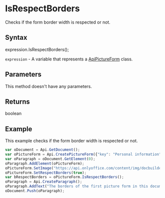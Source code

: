 # IsRespectBorders

Checks if the form border width is respected or not.

## Syntax

expression.IsRespectBorders();

`expression` - A variable that represents a [ApiPictureForm](../ApiPictureForm.md) class.

## Parameters

This method doesn't have any parameters.

## Returns

boolean

## Example

This example checks if the form border width is respected or not.

```javascript
var oDocument = Api.GetDocument();
var oPictureForm = Api.CreatePictureForm({"key": "Personal information", "tip": "Upload your photo", "required": true, "placeholder": "Photo", "scaleFlag": "tooBig", "lockAspectRatio": true, "shiftX": 50, "shiftY": 50});
var oParagraph = oDocument.GetElement(0);
oParagraph.AddElement(oPictureForm);
oPictureForm.SetImage("https://api.onlyoffice.com/content/img/docbuilder/examples/user-profile.png");
oPictureForm.SetRespectBorders(true);
var bRespectBorders = oPictureForm.IsRespectBorders();
oParagraph = Api.CreateParagraph();
oParagraph.AddText("The borders of the first picture form in this document are respected when scaling the image: " + bRespectBorders);
oDocument.Push(oParagraph);
```
